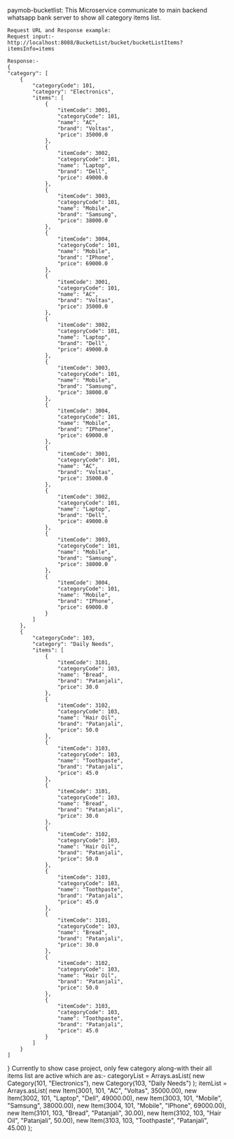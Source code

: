 paymob-bucketlist: 
This Microservice communicate to main backend whatsapp bank server to show all category items list.  
	
	Request URL and Response example:
	Request input:-
	http://localhost:8088/BucketList/bucket/bucketListItems?itemsInfo=items
	
	Response:-
	{
    "category": [
        {
            "categoryCode": 101,
            "category": "Electronics",
            "items": [
                {
                    "itemCode": 3001,
                    "categoryCode": 101,
                    "name": "AC",
                    "brand": "Voltas",
                    "price": 35000.0
                },
                {
                    "itemCode": 3002,
                    "categoryCode": 101,
                    "name": "Laptop",
                    "brand": "Dell",
                    "price": 49000.0
                },
                {
                    "itemCode": 3003,
                    "categoryCode": 101,
                    "name": "Mobile",
                    "brand": "Samsung",
                    "price": 38000.0
                },
                {
                    "itemCode": 3004,
                    "categoryCode": 101,
                    "name": "Mobile",
                    "brand": "IPhone",
                    "price": 69000.0
                },
                {
                    "itemCode": 3001,
                    "categoryCode": 101,
                    "name": "AC",
                    "brand": "Voltas",
                    "price": 35000.0
                },
                {
                    "itemCode": 3002,
                    "categoryCode": 101,
                    "name": "Laptop",
                    "brand": "Dell",
                    "price": 49000.0
                },
                {
                    "itemCode": 3003,
                    "categoryCode": 101,
                    "name": "Mobile",
                    "brand": "Samsung",
                    "price": 38000.0
                },
                {
                    "itemCode": 3004,
                    "categoryCode": 101,
                    "name": "Mobile",
                    "brand": "IPhone",
                    "price": 69000.0
                },
                {
                    "itemCode": 3001,
                    "categoryCode": 101,
                    "name": "AC",
                    "brand": "Voltas",
                    "price": 35000.0
                },
                {
                    "itemCode": 3002,
                    "categoryCode": 101,
                    "name": "Laptop",
                    "brand": "Dell",
                    "price": 49000.0
                },
                {
                    "itemCode": 3003,
                    "categoryCode": 101,
                    "name": "Mobile",
                    "brand": "Samsung",
                    "price": 38000.0
                },
                {
                    "itemCode": 3004,
                    "categoryCode": 101,
                    "name": "Mobile",
                    "brand": "IPhone",
                    "price": 69000.0
                }
            ]
        },
        {
            "categoryCode": 103,
            "category": "Daily Needs",
            "items": [
                {
                    "itemCode": 3101,
                    "categoryCode": 103,
                    "name": "Bread",
                    "brand": "Patanjali",
                    "price": 30.0
                },
                {
                    "itemCode": 3102,
                    "categoryCode": 103,
                    "name": "Hair Oil",
                    "brand": "Patanjali",
                    "price": 50.0
                },
                {
                    "itemCode": 3103,
                    "categoryCode": 103,
                    "name": "Toothpaste",
                    "brand": "Patanjali",
                    "price": 45.0
                },
                {
                    "itemCode": 3101,
                    "categoryCode": 103,
                    "name": "Bread",
                    "brand": "Patanjali",
                    "price": 30.0
                },
                {
                    "itemCode": 3102,
                    "categoryCode": 103,
                    "name": "Hair Oil",
                    "brand": "Patanjali",
                    "price": 50.0
                },
                {
                    "itemCode": 3103,
                    "categoryCode": 103,
                    "name": "Toothpaste",
                    "brand": "Patanjali",
                    "price": 45.0
                },
                {
                    "itemCode": 3101,
                    "categoryCode": 103,
                    "name": "Bread",
                    "brand": "Patanjali",
                    "price": 30.0
                },
                {
                    "itemCode": 3102,
                    "categoryCode": 103,
                    "name": "Hair Oil",
                    "brand": "Patanjali",
                    "price": 50.0
                },
                {
                    "itemCode": 3103,
                    "categoryCode": 103,
                    "name": "Toothpaste",
                    "brand": "Patanjali",
                    "price": 45.0
                }
            ]
        }
    ]
}
Currently to show case project, only few category 
	along-with their all items list are active which are as:-
		categoryList = Arrays.asList(
						new Category(101, "Electronics"),
						new Category(103, "Daily Needs")
						);
		    itemList = Arrays.asList(
						new Item(3001, 101, "AC", "Voltas", 35000.00),
						new Item(3002, 101, "Laptop", "Dell", 49000.00),
						new Item(3003, 101, "Mobile", "Samsung", 38000.00),
						new Item(3004, 101, "Mobile", "IPhone", 69000.00),
						new Item(3101, 103, "Bread", "Patanjali", 30.00),
						new Item(3102, 103, "Hair Oil", "Patanjali", 50.00),
						new Item(3103, 103, "Toothpaste", "Patanjali", 45.00)
						);
		
		